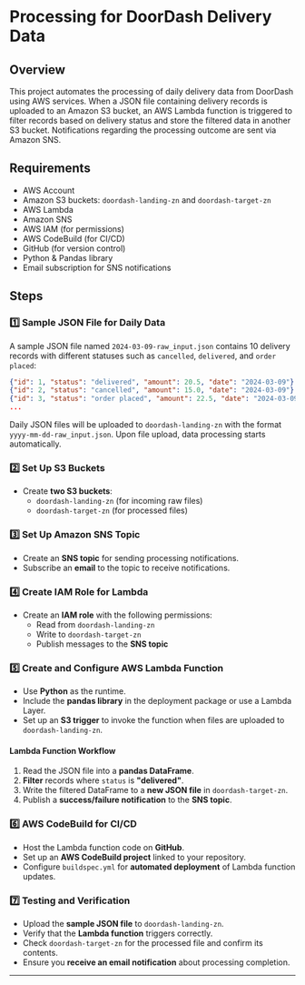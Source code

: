 # Processing for DoorDash Delivery Data

## Overview
This project automates the processing of daily delivery data from DoorDash using AWS services. When a JSON file containing delivery records is uploaded to an Amazon S3 bucket, an AWS Lambda function is triggered to filter records based on delivery status and store the filtered data in another S3 bucket. Notifications regarding the processing outcome are sent via Amazon SNS.

## Requirements
- AWS Account
- Amazon S3 buckets: `doordash-landing-zn` and `doordash-target-zn`
- AWS Lambda
- Amazon SNS
- AWS IAM (for permissions)
- AWS CodeBuild (for CI/CD)
- GitHub (for version control)
- Python & Pandas library
- Email subscription for SNS notifications

## Steps

### 1️⃣ Sample JSON File for Daily Data
A sample JSON file named `2024-03-09-raw_input.json` contains 10 delivery records with different statuses such as `cancelled`, `delivered`, and `order placed`:

```json
{"id": 1, "status": "delivered", "amount": 20.5, "date": "2024-03-09"}
{"id": 2, "status": "cancelled", "amount": 15.0, "date": "2024-03-09"}
{"id": 3, "status": "order placed", "amount": 22.5, "date": "2024-03-09"}
...
```

Daily JSON files will be uploaded to `doordash-landing-zn` with the format `yyyy-mm-dd-raw_input.json`. Upon file upload, data processing starts automatically.

### 2️⃣ Set Up S3 Buckets
- Create **two S3 buckets**:
  - `doordash-landing-zn` (for incoming raw files)
  - `doordash-target-zn` (for processed files)

### 3️⃣ Set Up Amazon SNS Topic
- Create an **SNS topic** for sending processing notifications.
- Subscribe an **email** to the topic to receive notifications.

### 4️⃣ Create IAM Role for Lambda
- Create an **IAM role** with the following permissions:
  - Read from `doordash-landing-zn`
  - Write to `doordash-target-zn`
  - Publish messages to the **SNS topic**

### 5️⃣ Create and Configure AWS Lambda Function
- Use **Python** as the runtime.
- Include the **pandas library** in the deployment package or use a Lambda Layer.
- Set up an **S3 trigger** to invoke the function when files are uploaded to `doordash-landing-zn`.

#### Lambda Function Workflow
1. Read the JSON file into a **pandas DataFrame**.
2. **Filter** records where `status` is **"delivered"**.
3. Write the filtered DataFrame to a **new JSON file** in `doordash-target-zn`.
4. Publish a **success/failure notification** to the **SNS topic**.

### 6️⃣ AWS CodeBuild for CI/CD
- Host the Lambda function code on **GitHub**.
- Set up an **AWS CodeBuild project** linked to your repository.
- Configure `buildspec.yml` for **automated deployment** of Lambda function updates.

### 7️⃣ Testing and Verification
- Upload the **sample JSON file** to `doordash-landing-zn`.
- Verify that the **Lambda function** triggers correctly.
- Check `doordash-target-zn` for the processed file and confirm its contents.
- Ensure you **receive an email notification** about processing completion.



---


